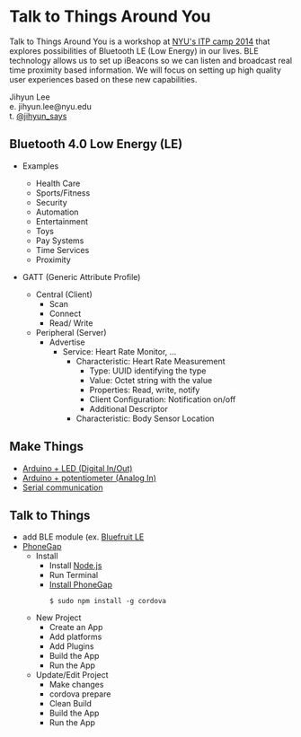 Talk to Things Around You
=========================

<p>Talk to Things Around You is a workshop at <a href="http://itp.nyu.edu/camp2014/" target="_blank">NYU's ITP camp 2014</a> that explores possibilities of Bluetooth LE (Low Energy) in our lives. BLE technology allows us to set up iBeacons so we can listen and broadcast real time proximity based information. We will focus on setting up high quality user experiences based on these new capabilities.</p>
<p>Jihyun Lee<br/>
e. jihyun.lee@nyu.edu<br/>
t. <a href="http://twitter.com/jihyun_says" target="_blank">@jihyun_says</a><br/></p>


Bluetooth 4.0 Low Energy (LE)
--------
- Examples
  - Health Care
  - Sports/Fitness
  - Security
  - Automation
  - Entertainment
  - Toys
  - Pay Systems
  - Time Services
  - Proximity

- GATT (Generic Attribute Profile)
  - Central (Client)
    - Scan
    - Connect
    - Read/ Write
  - Peripheral (Server)
    - Advertise
      - Service: Heart Rate Monitor, ...
        - Characteristic: Heart Rate Measurement
          - Type: UUID identifying the type
          - Value: Octet string with the value
          - Properties: Read, write, notify
          - Client Configuration: Notification on/off
          - Additional Descriptor
        - Characteristic: Body Sensor Location


Make Things
-----------
- <a href="https://itp.nyu.edu/physcomp/Labs/DigitalInOut" target="_blank">Arduino + LED (Digital In/Out)</a>
- <a href="https://itp.nyu.edu/physcomp/Labs/AnalogIn" target="_blank">Arduino + potentiometer (Analog In)</a>
- <a href="https://itp.nyu.edu/physcomp/Labs/SerialOut" target="_blank">Serial communication</a>


Talk to Things
--------------
- add BLE module (ex. <a href="https://www.adafruit.com/products/1697" target="_blank">Bluefruit LE</a>
- <a href="http://phonegap.com/" target="_blank">PhoneGap</a>
  - Install
    - Install <a href="http://nodejs.org/" target="_blank">Node.js</a>
    - Run Terminal
    - <a href="http://phonegap.com/install/" target="_blank">Install PhoneGap</a>
      <pre><code>$ sudo npm install -g cordova</code></pre>
  - New Project
    - Create an App
    - Add platforms
    - Add Plugins
    - Build the App
    - Run the App
  - Update/Edit Project
    - Make changes
    - cordova prepare
    - Clean Build
    - Build the App
    - Run the App
